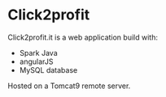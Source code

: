# Click2profit

Click2profit.it is a web application build with:
- Spark Java
- angularJS
- MySQL database

Hosted on a Tomcat9 remote server.
